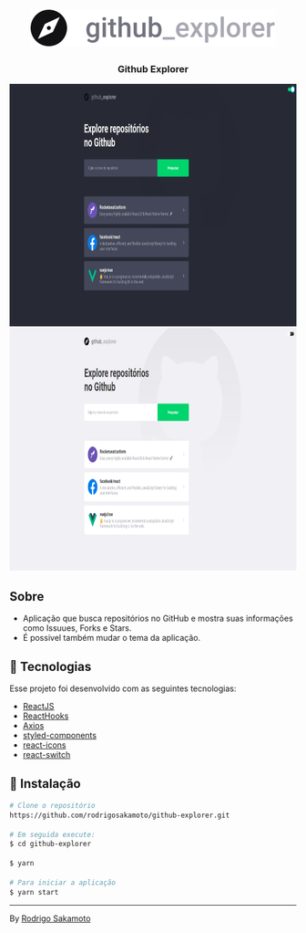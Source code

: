 <h1 align="center">
  <img src=".github/logo.svg" alt="GoStack">
</h1>

<h3 align="center">Github Explorer</h3>


<p align="center">
  <img src=".github/dark.png" border="0" height="425" />
  <img src=".github/light.png" border="0" height="425" />
</p>

## Sobre
  - Aplicação que busca repositórios no GitHub e mostra suas informações como Issuues, Forks e Stars.
- É possivel também mudar o tema da aplicação.

## 🔧 Tecnologias
<p>Esse projeto foi desenvolvido com as seguintes tecnologias:</p>

- [ReactJS](https://reactjs.org/)
- [ReactHooks](https://pt-br.reactjs.org/docs/hooks-intro.html)
- [Axios](https://github.com/axios/axios)
- [styled-components](https://styled-components.com/)
- [react-icons](https://react-icons.netlify.com/#/)
- [react-switch](https://www.npmjs.com/package/react-switch)


## 💾 Instalação

```bash
# Clone o repositório
https://github.com/rodrigosakamoto/github-explorer.git

# Em seguida execute:
$ cd github-explorer

$ yarn

# Para iniciar a aplicação
$ yarn start
```
---
By [Rodrigo Sakamoto](https://www.linkedin.com/in/rodrigo-sakamoto/)
